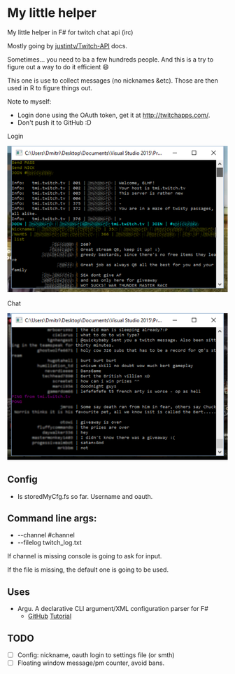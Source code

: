 # My little helper #

My little helper in F# for twitch chat api (irc)

Mostly going by [justintv/Twitch-API](https://github.com/justintv/Twitch-API/blob/master/IRC.md) docs.

Sometimes... you need to ba a few hundreds people. And this is a try to figure out a way to do it efficient :smile:

This one is use to collect messages (no nicknames &etc). Those are then used in R to figure things out.

Note to myself:

- Login done using the OAuth token, get it at http://twitchapps.com/.
- Don't push it to GitHub :D

Login

![](myimg/screen_login.png)

Chat

![](myimg/screen_chat.png)

##  Config ##

* Is storedMyCfg.fs so far. Username and oauth.

## Command line args: ##

* --channel #channel
* --filelog twitch_log.txt

If channel is missing console is going to ask for input.

If the file is missing, the default one is going to be used.

## Uses ##

- Argu. A declarative CLI argument/XML configuration parser for F#
    * [GitHub](https://github.com/fsprojects/Argu) [Tutorial](http://fsprojects.github.io/Argu/tutorial.html)

## TODO ##

- [ ] Config: nickname, oauth login to settings file (or smth)
- [ ] Floating window message/pm counter, avoid bans.
